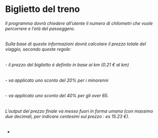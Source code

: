 # Biglietto del treno

###### Il programma dovrà chiedere all’utente il numero di chilometri che vuole percorrere e l’età del passeggero.
###### Sulla base di queste informazioni dovrà calcolare il prezzo totale del viaggio, secondo queste regole:
###### - il prezzo del biglietto è definito in base ai km (0.21 € al km)
###### - va applicato uno sconto del 20% per i minorenni
###### - va applicato uno sconto del 40% per gli over 65.
###### L’output del prezzo finale va messo fuori in forma umana (con massimo due decimali, per indicare centesimi sul prezzo : es 15.23 €).


- 